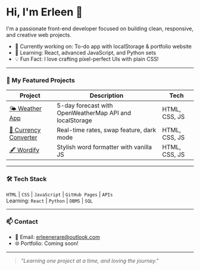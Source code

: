 # Hi, I'm Erleen 👋

I'm a passionate front-end developer focused on building clean, responsive, and creative web projects.

- 🔭 Currently working on: To-do app with localStorage & portfolio website  
- 🌱 Learning: React, advanced JavaScript, and Python sets  
- 💡 Fun Fact: I love crafting pixel-perfect UIs with plain CSS!

---

### 🚀 My Featured Projects

| Project | Description | Tech |
|--------|-------------|------|
| [🌤️ Weather App](https://github.com/erleen0307/weather-app) | 5-day forecast with OpenWeatherMap API and localStorage | HTML, CSS, JS |
| [💱 Currency Converter](https://github.com/erleen0307/currency-converter) | Real-time rates, swap feature, dark mode | HTML, CSS, JS |
| [🖋️ Wordify](https://github.com/erleen0307/wordify) | Stylish word formatter with vanilla JS | HTML, CSS, JS |

---

### 🛠️ Tech Stack

`HTML` | `CSS` | `JavaScript` | `GitHub Pages` | `APIs`  
Learning: `React` | `Python` | `DBMS` | `SQL`

---

### 📫 Contact

- 📧 Email: [erleenerare@outlook.com](mailto:erleenerare@outlook.com)
- 🌐 Portfolio: Coming soon!

---

> *"Learning one project at a time, and loving the journey."*
